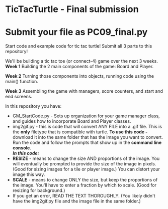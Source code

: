 # TicTacTurtle - Final submission
# Submit your file as PC09_final.py

Start code and example code for tic tac turtle! Submit all 3 parts to this repository!

We'll be building a tic tac toe (or connect-4) game over the next 3 weeks. 
**Week 1**
  Building the 2 main components of the game: Board and Player.
  
**Week 2**
  Turning those components into objects, running code using the main() function.
  
**Week 3**
  Assembling the game with managers, score counters, and start and end screens.
  

In this repository you have:
* GM_StartCode.py - Sets up organization for your game manager class, and guides how to incorporate Board and Player classes.
* img2gif.py - this is code that will convert ANY FILE into a .gif file. This is the **only** filetype that is compatible with turtle. 
**To use this code -** download it into the same folder that has the image you want to convert. Run the code and follow the prompts that show up in the **command line console**. 
<br>***In this code:***
* **RESIZE** - means to change the size AND proportions of the image. You will eventually be prompted to provide the size of the image in pixels. (Good for sizing images for a tile or player image.) You can distort your image this way.
* **SCALE** - means to change ONLY the size, but keep the proportions of the image. You'll have to enter a fraction by which to scale. (Good for resizing for background.)
* If you get an error, READ THE TEXT THOROUGHLY. (You likely didn't have the img2gif.py file and the image file in the same folder.)
